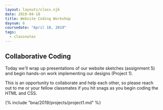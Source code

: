 ```yaml
---
layout: layouts/class.njk
date: 2019-04-18
title: Website Coding Workshop
daynum: 6
coursedate: "April 18, 2019"
tags:
  - classnotes
---
```


## Collaborative Coding

Today we'll wrap up presentations of our website sketches (assignment 5) and begin hands-on work
implementing our designs (Project 1).

This is an opportunity to collaborate and help each other, so please reach out to me or your fellow classmates if you hit snags as you begin coding the HTML and CSS.

{% include "bna/2019/projects/project1.md" %}

